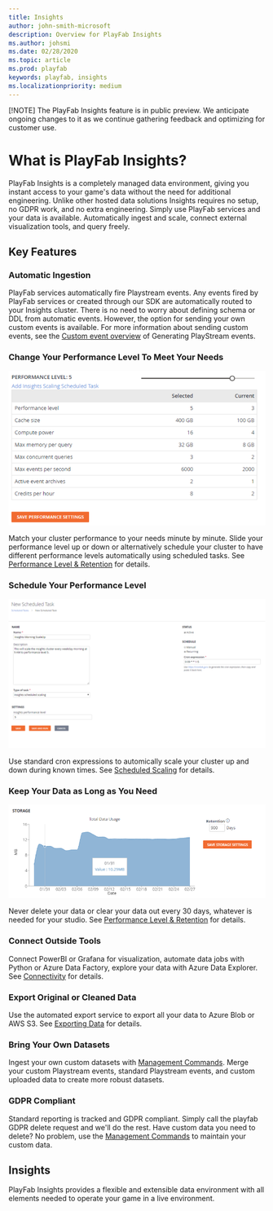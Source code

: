 ```yaml
---
title: Insights
author: john-smith-microsoft
description: Overview for PlayFab Insights
ms.author: johsmi
ms.date: 02/28/2020
ms.topic: article
ms.prod: playfab
keywords: playfab, insights
ms.localizationpriority: medium
---
```


[!NOTE] The PlayFab Insights feature is in public preview. We anticipate ongoing changes to it as we continue gathering feedback and optimizing for customer use.

# What is PlayFab Insights?
PlayFab Insights is a completely managed data environment, giving you instant access to your game's data without the need for additional engineering. Unlike other hosted data solutions Insights requires no setup, no GDPR work, and no extra engineering. Simply use PlayFab services and your data is available. Automatically ingest and scale, connect external visualization tools, and query freely. 

## Key Features
### Automatic Ingestion
PlayFab services automatically fire Playstream events. Any events fired by PlayFab services or created through our SDK are automatically routed to your Insights cluster. There is no need to worry about defining schema or DDL from automatic events. However, the option for sending your own custom events is available. For more information about sending custom events, see the [Custom event overview]('https://docs.microsoft.com/en-us/gaming/playfab/features/analytics/metrics/playstream-events#custom-event-overview') of Generating PlayStream events.

### Change Your Performance Level To Meet Your Needs
![Insights Slider](media/insights-slider.png)

Match your cluster performance to your needs minute by minute. Slide your performance level up or down or alternatively schedule your cluster to have different performance levels automatically using scheduled tasks. See [Performance Level & Retention]('https://docs.microsoft.com/en-us/gaming/playfab/features/insights/insights/performance-retention') for details.

### Schedule Your Performance Level
![Insights Slider](media/insights-schedule.png)

Use standard cron expressions to automically scale your cluster up and down during known times. See [Scheduled Scaling]('https://docs.microsoft.com/en-us/gaming/playfab/features/insights/insights/scheduled-scaling') for details.

### Keep Your Data as Long as You Need
![Insights Slider](media/insights-retention.png)

Never delete your data or clear your data out every 30 days, whatever is needed for your studio. See [Performance Level & Retention]('https://docs.microsoft.com/en-us/gaming/playfab/features/insights/insights/performance-retention') for details.

### Connect Outside Tools
Connect PowerBI or Grafana for visualization, automate data jobs with Python or Azure Data Factory, explore your data with Azure Data Explorer.  See [Connectivity]('https://docs.microsoft.com/en-us/gaming/playfab/features/insights/insights/connectivity') for details.

### Export Original or Cleaned Data
Use the automated export service to export all your data to Azure Blob or AWS S3. See [Exporting Data]('https://docs.microsoft.com/en-us/gaming/playfab/features/insights/insights/export') for details.

### Bring Your Own Datasets
Ingest your own custom datasets with [Management Commands]('https://review.docs.microsoft.com/en-us/gaming/playfab/features/insights/explorer/management-commands?branch=managementcommands'). Merge your custom Playstream events, standard Playstream events, and custom uploaded data to create more robust datasets.

### GDPR Compliant
Standard reporting is tracked and GDPR compliant. Simply call the playfab GDPR delete request and we'll do the rest. Have custom data you need to delete? No problem, use the [Management Commands]('https://review.docs.microsoft.com/en-us/gaming/playfab/features/insights/explorer/management-commands?branch=managementcommands') to maintain your custom data.

## Insights
PlayFab Insights provides a flexible and extensible data environment with all elements needed to operate your game in a live environment. 